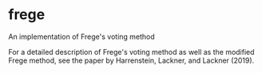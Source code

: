 # frege
An implementation of Frege's voting method

For a detailed description of Frege's voting method as well as the modified Frege method, see the paper by Harrenstein, Lackner, and Lackner (2019).


